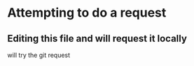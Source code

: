 # Attempting to do a request

## Editing this file and will request it locally

will try the git request

